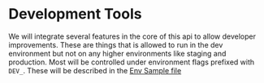 # Development Tools

We will integrate several features in the core of this api to allow developer improvements. These are things that is allowed to run in the dev environment but not on any higher environments like staging and production. Most will be controlled under environment flags prefixed with `DEV_`. These will be described in the [Env Sample file](/.env.example)